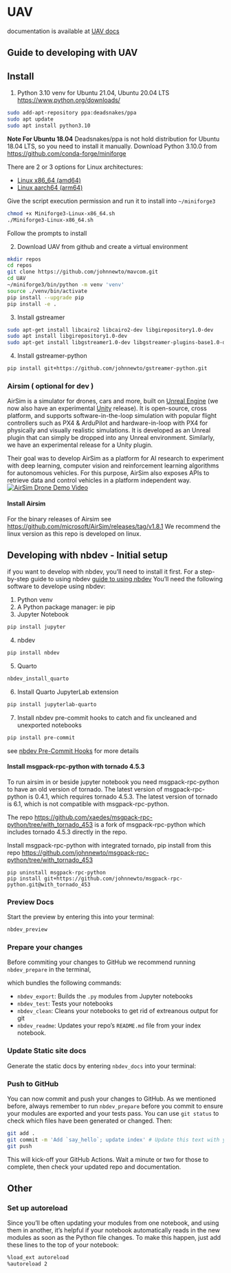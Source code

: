 # UAV

<!-- WARNING: THIS FILE WAS AUTOGENERATED! DO NOT EDIT! -->

documentation is available at [UAV
docs](https://johnnewto.github.io/UAV/)

## Guide to developing with UAV

## Install

1.  Python 3.10 venv for Ubuntu 21.04, Ubuntu 20.04 LTS
    <https://www.python.org/downloads/>

``` sh
sudo add-apt-repository ppa:deadsnakes/ppa
sudo apt update
sudo apt install python3.10
```

**Note For Ubuntu 18.04** Deadsnakes/ppa is not hold distribution for
Ubuntu 18.04 LTS, so you need to install it manually. Download Python
3.10.0 from <https://github.com/conda-forge/miniforge>

There are 2 or 3 options for Linux architectures:

- [Linux x86_64
  (amd64)](https://github.com/conda-forge/miniforge/releases/latest/download/Miniforge3-Linux-x86_64.sh)
- [Linux aarch64
  (arm64)](https://github.com/conda-forge/miniforge/releases/latest/download/Miniforge3-Linux-aarch64.sh)

Give the script execution permission and run it to install into
`~/miniforge3`

``` sh
chmod +x Miniforge3-Linux-x86_64.sh
./Miniforge3-Linux-x86_64.sh
```

Follow the prompts to install

2.  Download UAV from github and create a virtual environment

``` sh
mkdir repos
cd repos
git clone https://github.com/johnnewto/mavcom.git
cd UAV
~/miniforge3/bin/python -m venv 'venv'
source ./venv/bin/activate
pip install --upgrade pip
pip install -e .
```

3.  Install gstreamer

``` sh
sudo apt-get install libcairo2 libcairo2-dev libgirepository1.0-dev
sudo apt install libgirepository1.0-dev
sudo apt-get install libgstreamer1.0-dev libgstreamer-plugins-base1.0-dev libgstreamer-plugins-bad1.0-dev gstreamer1.0-plugins-base gstreamer1.0-plugins-good gstreamer1.0-plugins-bad gstreamer1.0-plugins-ugly gstreamer1.0-libav gstreamer1.0-tools gstreamer1.0-x gstreamer1.0-alsa gstreamer1.0-gl gstreamer1.0-gtk3 gstreamer1.0-qt5 gstreamer1.0-pulseaudio
```

4.  Install gstreamer-python

``` sh
pip install git+https://github.com/johnnewto/gstreamer-python.git
```

### Airsim ( optional for dev )

AirSim is a simulator for drones, cars and more, built on [Unreal
Engine](https://www.unrealengine.com/) (we now also have an experimental
[Unity](https://unity3d.com/) release). It is open-source, cross
platform, and supports software-in-the-loop simulation with popular
flight controllers such as PX4 & ArduPilot and hardware-in-loop with PX4
for physically and visually realistic simulations. It is developed as an
Unreal plugin that can simply be dropped into any Unreal environment.
Similarly, we have an experimental release for a Unity plugin.

Their goal was to develop AirSim as a platform for AI research to
experiment with deep learning, computer vision and reinforcement
learning algorithms for autonomous vehicles. For this purpose, AirSim
also exposes APIs to retrieve data and control vehicles in a platform
independent way. [![AirSim Drone Demo
Video](images/demo_video.png)](https://youtu.be/-WfTr1-OBGQ)

#### Install Airsim

For the binary releases of Airsim see
<https://github.com/microsoft/AirSim/releases/tag/v1.8.1> We recommend
the linux version as this repo is developed on linux.

## Developing with nbdev - Initial setup

if you want to develop with nbdev, you’ll need to install it first. For
a step-by-step guide to using nbdev [guide to using
nbdev](https://nbdev.fast.ai/tutorials/tutorial.html) You’ll need the
following software to develope using nbdev:

1.  Python venv
2.  A Python package manager: ie pip
3.  Jupyter Notebook

``` sh
pip install jupyter
```

4.  nbdev

``` sh
pip install nbdev
```

5.  Quarto

``` sh
nbdev_install_quarto
```

6.  Install Quarto JupyterLab extension

``` sh
pip install jupyterlab-quarto
```

7.  Install nbdev pre-commit hooks to catch and fix uncleaned and
    unexported notebooks

``` sh
pip install pre-commit
```

see [nbdev Pre-Commit
Hooks](https://nbdev.fast.ai/tutorials/pre_commit.html) for more details

#### Install msgpack-rpc-python with tornado 4.5.3

To run airsim in or beside jupyter notebook you need msgpack-rpc-python
to have an old version of tornado. The latest version of
msgpack-rpc-python is 0.4.1, which requires tornado 4.5.3. The latest
version of tornado is 6.1, which is not compatible with
msgpack-rpc-python.

The repo
<https://github.com/xaedes/msgpack-rpc-python/tree/with_tornado_453> is
a fork of msgpack-rpc-python which includes tornado 4.5.3 directly in
the repo.

Install msgpack-rpc-python with integrated tornado, pip install from
this repo
<https://github.com/johnnewto/msgpack-rpc-python/tree/with_tornado_453>

    pip uninstall msgpack-rpc-python
    pip install git+https://github.com/johnnewto/msgpack-rpc-python.git@with_tornado_453

### Preview Docs

Start the preview by entering this into your terminal:

``` sh
nbdev_preview
```

### Prepare your changes

Before commiting your changes to GitHub we recommend running
`nbdev_prepare` in the terminal,

which bundles the following commands:

- `nbdev_export`: Builds the `.py` modules from Jupyter notebooks
- `nbdev_test`: Tests your notebooks
- `nbdev_clean`: Cleans your notebooks to get rid of extreanous output
  for git
- `nbdev_readme`: Updates your repo’s `README.md` file from your index
  notebook.

### Update Static site docs

Generate the static docs by entering `nbdev_docs` into your terminal:

### Push to GitHub

You can now commit and push your changes to GitHub. As we mentioned
before, always remember to run `nbdev_prepare` before you commit to
ensure your modules are exported and your tests pass. You can use
`git status` to check which files have been generated or changed. Then:

``` sh
git add .
git commit -m 'Add `say_hello`; update index' # Update this text with your own message
git push
```

This will kick-off your GitHub Actions. Wait a minute or two for those
to complete, then check your updated repo and documentation.

## Other

### Set up autoreload

Since you’ll be often updating your modules from one notebook, and using
them in another, it’s helpful if your notebook automatically reads in
the new modules as soon as the Python file changes. To make this happen,
just add these lines to the top of your notebook:

``` sh
%load_ext autoreload
%autoreload 2
```
